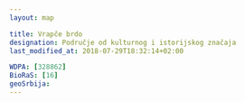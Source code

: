 ```yaml
---
layout: map

title: Vrapče brdo
designation: Područje od kulturnog i istorijskog značaja
last_modified_at: 2018-07-29T18:32:14+02:00

WDPA: [328862]
BioRaS: [16]
geoSrbija:
---
```

